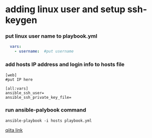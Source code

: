 # adding linux user and setup ssh-keygen

### put linux user name to playbook.yml

```playbook.yml
  vars:
    - username:  #put username
```


### add hosts IP address and login info to hosts file

```:hosts
[web]
#put IP here

[all:vars]
ansible_ssh_user=
ansible_ssh_private_key_file=
```

### run ansible-palybook command

```
ansible-playbook -i hosts playbook.yml
```

[qiita link](http://qiita.com/komitomo/private/e78855fa1ccee1737ac7) 
